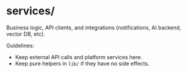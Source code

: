 # services/

Business logic, API clients, and integrations (notifications, AI backend, vector DB, etc).

Guidelines:
- Keep external API calls and platform services here.
- Keep pure helpers in `lib/` if they have no side effects.